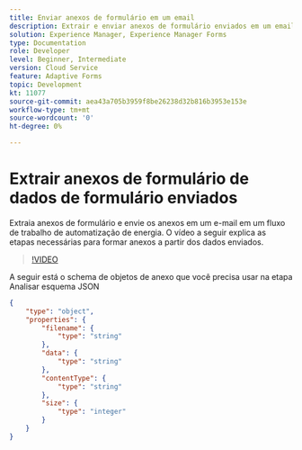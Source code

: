 ```yaml
---
title: Enviar anexos de formulário em um email
description: Extrair e enviar anexos de formulário enviados em um email usando fluxo de trabalho de automatização de energia
solution: Experience Manager, Experience Manager Forms
type: Documentation
role: Developer
level: Beginner, Intermediate
version: Cloud Service
feature: Adaptive Forms
topic: Development
kt: 11077
source-git-commit: aea43a705b3959f8be26238d32b816b3953e153e
workflow-type: tm+mt
source-wordcount: '0'
ht-degree: 0%

---
```


# Extrair anexos de formulário de dados de formulário enviados

Extraia anexos de formulário e envie os anexos em um e-mail em um fluxo de trabalho de automatização de energia.
O vídeo a seguir explica as etapas necessárias para formar anexos a partir dos dados enviados.
>[!VIDEO](https://video.tv.adobe.com/v/3409017/?quality=12&learn=on)

A seguir está o schema de objetos de anexo que você precisa usar na etapa Analisar esquema JSON

```json
{
    "type": "object",
    "properties": {
        "filename": {
            "type": "string"
        },
        "data": {
            "type": "string"
        },
        "contentType": {
            "type": "string"
        },
        "size": {
            "type": "integer"
        }
    }
}
```
